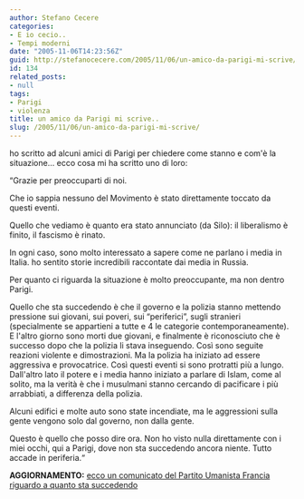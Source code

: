 ```yaml
---
author: Stefano Cecere
categories:
- E io cecio..
- Tempi moderni
date: "2005-11-06T14:23:56Z"
guid: http://stefanocecere.com/2005/11/06/un-amico-da-parigi-mi-scrive/
id: 134
related_posts:
- null
tags:
- Parigi
- violenza
title: un amico da Parigi mi scrive..
slug: /2005/11/06/un-amico-da-parigi-mi-scrive/
---
```


ho scritto ad alcuni amici di Parigi per chiedere come stanno e com'è la situazione… ecco cosa mi ha scritto uno di loro:

&#x201c;Grazie per preoccuparti di noi.
  
Che io sappia nessuno del Movimento è stato direttamente toccato da questi eventi.
  
Quello che vediamo è quanto era stato annunciato (da Silo): il liberalismo è finito, il fascismo è rinato.
  
In ogni caso, sono molto interessato a sapere come ne parlano i media in Italia. ho sentito storie incredibili raccontate dai media in Russia.
  
Per quanto ci riguarda la situazione è molto preoccupante, ma non dentro Parigi.
  
Quello che sta succedendo è che il governo e la polizia stanno mettendo pressione sui giovani, sui poveri, sui &#x201c;periferici&#x201d;, sugli stranieri (specialmente se appartieni a tutte e 4 le categorie contemporaneamente). E l'altro giorno sono morti due giovani, e finalmente è riconosciuto che è successo dopo che la polizia li stava inseguendo. Cos&#xec; sono seguite reazioni violente e dimostrazioni. Ma la polizia ha iniziato ad essere aggressiva e provocatrice. Cos&#xec; questi eventi si sono protratti pi&#xf9; a lungo. Dall'altro lato il potere e i media hanno iniziato a parlare di Islam, come al solito, ma la verit&#xe0; è che i musulmani stanno cercando di pacificare i pi&#xf9; arrabbiati, a differenza della polizia.
  
Alcuni edifici e molte auto sono state incendiate, ma le aggressioni sulla gente vengono solo dal governo, non dalla gente.
  
Questo è quello che posso dire ora. Non ho visto nulla direttamente con i miei occhi, qui a Parigi, dove non sta succedendo ancora niente. Tutto accade in periferia.&#x201c;

**AGGIORNAMENTO:** [ecco un comunicato del Partito Umanista Francia riguardo a quanto sta succedendo](http://www.humanisteurope.org/it/archive/news/articolo/article/175/41/)